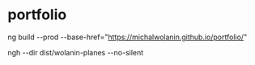 # portfolio

ng build --prod --base-href="https://michalwolanin.github.io/portfolio/"

ngh --dir dist/wolanin-planes --no-silent
